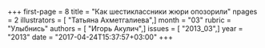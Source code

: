 +++
first-page = 8
title = "Как шестиклассники жюри опозорили"
npages = 2
illustrators = [ "Татьяна Ахметгалиева",]
month = "03"
rubric = "Улыбнись"
authors = [ "Игорь Акулич",]
issues = [ "2013_03",]
year = "2013"
date = "2017-04-24T15:37:57+03:00"
+++
